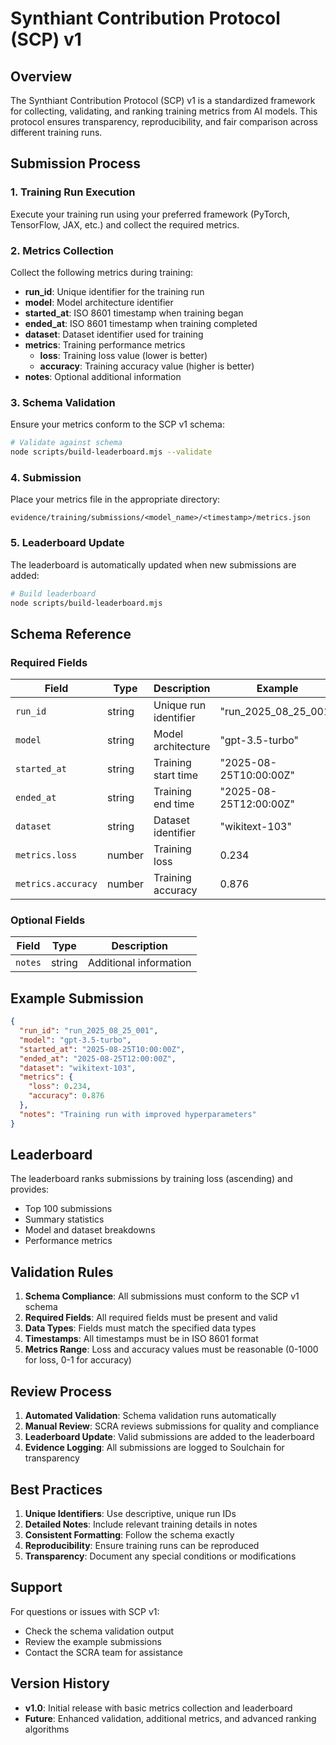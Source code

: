 # Synthiant Contribution Protocol (SCP) v1

## Overview

The Synthiant Contribution Protocol (SCP) v1 is a standardized framework for collecting, validating, and ranking training metrics from AI models. This protocol ensures transparency, reproducibility, and fair comparison across different training runs.

## Submission Process

### 1. Training Run Execution

Execute your training run using your preferred framework (PyTorch, TensorFlow, JAX, etc.) and collect the required metrics.

### 2. Metrics Collection

Collect the following metrics during training:
- **run_id**: Unique identifier for the training run
- **model**: Model architecture identifier
- **started_at**: ISO 8601 timestamp when training began
- **ended_at**: ISO 8601 timestamp when training completed
- **dataset**: Dataset identifier used for training
- **metrics**: Training performance metrics
  - **loss**: Training loss value (lower is better)
  - **accuracy**: Training accuracy value (higher is better)
- **notes**: Optional additional information

### 3. Schema Validation

Ensure your metrics conform to the SCP v1 schema:
```bash
# Validate against schema
node scripts/build-leaderboard.mjs --validate
```

### 4. Submission

Place your metrics file in the appropriate directory:
```
evidence/training/submissions/<model_name>/<timestamp>/metrics.json
```

### 5. Leaderboard Update

The leaderboard is automatically updated when new submissions are added:
```bash
# Build leaderboard
node scripts/build-leaderboard.mjs
```

## Schema Reference

### Required Fields

| Field | Type | Description | Example |
|-------|------|-------------|---------|
| `run_id` | string | Unique run identifier | "run_2025_08_25_001" |
| `model` | string | Model architecture | "gpt-3.5-turbo" |
| `started_at` | string | Training start time | "2025-08-25T10:00:00Z" |
| `ended_at` | string | Training end time | "2025-08-25T12:00:00Z" |
| `dataset` | string | Dataset identifier | "wikitext-103" |
| `metrics.loss` | number | Training loss | 0.234 |
| `metrics.accuracy` | number | Training accuracy | 0.876 |

### Optional Fields

| Field | Type | Description |
|-------|------|-------------|
| `notes` | string | Additional information |

## Example Submission

```json
{
  "run_id": "run_2025_08_25_001",
  "model": "gpt-3.5-turbo",
  "started_at": "2025-08-25T10:00:00Z",
  "ended_at": "2025-08-25T12:00:00Z",
  "dataset": "wikitext-103",
  "metrics": {
    "loss": 0.234,
    "accuracy": 0.876
  },
  "notes": "Training run with improved hyperparameters"
}
```

## Leaderboard

The leaderboard ranks submissions by training loss (ascending) and provides:
- Top 100 submissions
- Summary statistics
- Model and dataset breakdowns
- Performance metrics

## Validation Rules

1. **Schema Compliance**: All submissions must conform to the SCP v1 schema
2. **Required Fields**: All required fields must be present and valid
3. **Data Types**: Fields must match the specified data types
4. **Timestamps**: All timestamps must be in ISO 8601 format
5. **Metrics Range**: Loss and accuracy values must be reasonable (0-1000 for loss, 0-1 for accuracy)

## Review Process

1. **Automated Validation**: Schema validation runs automatically
2. **Manual Review**: SCRA reviews submissions for quality and compliance
3. **Leaderboard Update**: Valid submissions are added to the leaderboard
4. **Evidence Logging**: All submissions are logged to Soulchain for transparency

## Best Practices

1. **Unique Identifiers**: Use descriptive, unique run IDs
2. **Detailed Notes**: Include relevant training details in notes
3. **Consistent Formatting**: Follow the schema exactly
4. **Reproducibility**: Ensure training runs can be reproduced
5. **Transparency**: Document any special conditions or modifications

## Support

For questions or issues with SCP v1:
- Check the schema validation output
- Review the example submissions
- Contact the SCRA team for assistance

## Version History

- **v1.0**: Initial release with basic metrics collection and leaderboard
- **Future**: Enhanced validation, additional metrics, and advanced ranking algorithms
